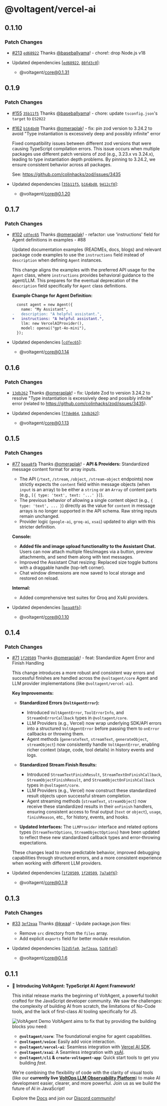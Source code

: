# @voltagent/vercel-ai

## 0.1.10

### Patch Changes

- [#213](https://github.com/VoltAgent/voltagent/pull/213) [`ed68922`](https://github.com/VoltAgent/voltagent/commit/ed68922e4c71560c2f68117064b84e874a72009f) Thanks [@baseballyama](https://github.com/baseballyama)! - chore!: drop Node.js v18

- Updated dependencies [[`ed68922`](https://github.com/VoltAgent/voltagent/commit/ed68922e4c71560c2f68117064b84e874a72009f), [`80fd3c0`](https://github.com/VoltAgent/voltagent/commit/80fd3c069de4c23116540a55082b891c4b376ce6)]:
  - @voltagent/core@0.1.31

## 0.1.9

### Patch Changes

- [#155](https://github.com/VoltAgent/voltagent/pull/155) [`35b11f5`](https://github.com/VoltAgent/voltagent/commit/35b11f5258073dd39f3032db6d9b29146f4b940c) Thanks [@baseballyama](https://github.com/baseballyama)! - chore: update `tsconfig.json`'s `target` to `ES2022`

- [#162](https://github.com/VoltAgent/voltagent/pull/162) [`b164bd0`](https://github.com/VoltAgent/voltagent/commit/b164bd014670452cb162b388f03565db992767af) Thanks [@omeraplak](https://github.com/omeraplak)! - fix: pin zod version to 3.24.2 to avoid "Type instantiation is excessively deep and possibly infinite" error

  Fixed compatibility issues between different zod versions that were causing TypeScript compilation errors. This issue occurs when multiple packages use different patch versions of zod (e.g., 3.23.x vs 3.24.x), leading to type instantiation depth problems. By pinning to 3.24.2, we ensure consistent behavior across all packages.

  See: https://github.com/colinhacks/zod/issues/3435

- Updated dependencies [[`35b11f5`](https://github.com/VoltAgent/voltagent/commit/35b11f5258073dd39f3032db6d9b29146f4b940c), [`b164bd0`](https://github.com/VoltAgent/voltagent/commit/b164bd014670452cb162b388f03565db992767af), [`9412cf0`](https://github.com/VoltAgent/voltagent/commit/9412cf0633f20d6b77c87625fc05e9e216936758)]:
  - @voltagent/core@0.1.20

## 0.1.7

### Patch Changes

- [#102](https://github.com/VoltAgent/voltagent/pull/102) [`cdfec65`](https://github.com/VoltAgent/voltagent/commit/cdfec657f731fdc1b6d0c307376e3299813f55d3) Thanks [@omeraplak](https://github.com/omeraplak)! - refactor: use 'instructions' field for Agent definitions in examples - #88

  Updated documentation examples (READMEs, docs, blogs) and relevant package code examples to use the `instructions` field instead of `description` when defining `Agent` instances.

  This change aligns the examples with the preferred API usage for the `Agent` class, where `instructions` provides behavioral guidance to the agent/LLM. This prepares for the eventual deprecation of the `description` field specifically for `Agent` class definitions.

  **Example Change for Agent Definition:**

  ```diff
    const agent = new Agent({
      name: "My Assistant",
  -   description: "A helpful assistant.",
  +   instructions: "A helpful assistant.",
      llm: new VercelAIProvider(),
      model: openai("gpt-4o-mini"),
    });
  ```

- Updated dependencies [[`cdfec65`](https://github.com/VoltAgent/voltagent/commit/cdfec657f731fdc1b6d0c307376e3299813f55d3)]:
  - @voltagent/core@0.1.14

## 0.1.6

### Patch Changes

- [`13db262`](https://github.com/VoltAgent/voltagent/commit/13db2621ae6b730667f9991d3c2129c85265e925) Thanks [@omeraplak](https://github.com/omeraplak)! - fix: Update Zod to version 3.24.2 to resolve "Type instantiation is excessively deep and possibly infinite" error (related to https://github.com/colinhacks/zod/issues/3435).

- Updated dependencies [[`f7de864`](https://github.com/VoltAgent/voltagent/commit/f7de864503d598cf7131cc01afa3779639190107), [`13db262`](https://github.com/VoltAgent/voltagent/commit/13db2621ae6b730667f9991d3c2129c85265e925)]:
  - @voltagent/core@0.1.13

## 0.1.5

### Patch Changes

- [#77](https://github.com/VoltAgent/voltagent/pull/77) [`beaa8fb`](https://github.com/VoltAgent/voltagent/commit/beaa8fb1f1bc6351f1bede0b65a6a189cc1b6ea2) Thanks [@omeraplak](https://github.com/omeraplak)! - **API & Providers:** Standardized message content format for array inputs.

  - The API (`/text`, `/stream`, `/object`, `/stream-object` endpoints) now strictly expects the `content` field within message objects (when `input` is an array) to be either a `string` or an `Array` of content parts (e.g., `[{ type: 'text', text: '...' }]`).
  - The previous behavior of allowing a single content object (e.g., `{ type: 'text', ... }`) directly as the value for `content` in message arrays is no longer supported in the API schema. Raw string inputs remain unchanged.
  - Provider logic (`google-ai`, `groq-ai`, `xsai`) updated to align with this stricter definition.

  **Console:**

  - **Added file and image upload functionality to the Assistant Chat.** Users can now attach multiple files/images via a button, preview attachments, and send them along with text messages.
  - Improved the Assistant Chat resizing: Replaced size toggle buttons with a draggable handle (top-left corner).
  - Chat window dimensions are now saved to local storage and restored on reload.

  **Internal:**

  - Added comprehensive test suites for Groq and XsAI providers.

- Updated dependencies [[`beaa8fb`](https://github.com/VoltAgent/voltagent/commit/beaa8fb1f1bc6351f1bede0b65a6a189cc1b6ea2)]:
  - @voltagent/core@0.1.10

## 0.1.4

### Patch Changes

- [#71](https://github.com/VoltAgent/voltagent/pull/71) [`1f20509`](https://github.com/VoltAgent/voltagent/commit/1f20509528fc2cb2ba00f86d649848afae34af04) Thanks [@omeraplak](https://github.com/omeraplak)! - feat: Standardize Agent Error and Finish Handling

  This change introduces a more robust and consistent way errors and successful finishes are handled across the `@voltagent/core` Agent and LLM provider implementations (like `@voltagent/vercel-ai`).

  **Key Improvements:**

  - **Standardized Errors (`VoltAgentError`):**

    - Introduced `VoltAgentError`, `ToolErrorInfo`, and `StreamOnErrorCallback` types in `@voltagent/core`.
    - LLM Providers (e.g., Vercel) now wrap underlying SDK/API errors into a structured `VoltAgentError` before passing them to `onError` callbacks or throwing them.
    - Agent methods (`generateText`, `streamText`, `generateObject`, `streamObject`) now consistently handle `VoltAgentError`, enabling richer context (stage, code, tool details) in history events and logs.

  - **Standardized Stream Finish Results:**

    - Introduced `StreamTextFinishResult`, `StreamTextOnFinishCallback`, `StreamObjectFinishResult`, and `StreamObjectOnFinishCallback` types in `@voltagent/core`.
    - LLM Providers (e.g., Vercel) now construct these standardized result objects upon successful stream completion.
    - Agent streaming methods (`streamText`, `streamObject`) now receive these standardized results in their `onFinish` handlers, ensuring consistent access to final output (`text` or `object`), `usage`, `finishReason`, etc., for history, events, and hooks.

  - **Updated Interfaces:** The `LLMProvider` interface and related options types (`StreamTextOptions`, `StreamObjectOptions`) have been updated to reflect these new standardized callback types and error-throwing expectations.

  These changes lead to more predictable behavior, improved debugging capabilities through structured errors, and a more consistent experience when working with different LLM providers.

- Updated dependencies [[`1f20509`](https://github.com/VoltAgent/voltagent/commit/1f20509528fc2cb2ba00f86d649848afae34af04), [`1f20509`](https://github.com/VoltAgent/voltagent/commit/1f20509528fc2cb2ba00f86d649848afae34af04), [`7a7a0f6`](https://github.com/VoltAgent/voltagent/commit/7a7a0f672adbe42635c3edc5f0a7f282575d0932)]:
  - @voltagent/core@0.1.9

## 0.1.3

### Patch Changes

- [#33](https://github.com/VoltAgent/voltagent/pull/33) [`3ef2eaa`](https://github.com/VoltAgent/voltagent/commit/3ef2eaa9661e8ecfebf17af56b09af41285d0ca9) Thanks [@kwaa](https://github.com/kwaa)! - Update package.json files:

  - Remove `src` directory from the `files` array.
  - Add explicit `exports` field for better module resolution.

- Updated dependencies [[`52d5fa9`](https://github.com/VoltAgent/voltagent/commit/52d5fa94045481dc43dc260a40b701606190585c), [`3ef2eaa`](https://github.com/VoltAgent/voltagent/commit/3ef2eaa9661e8ecfebf17af56b09af41285d0ca9), [`52d5fa9`](https://github.com/VoltAgent/voltagent/commit/52d5fa94045481dc43dc260a40b701606190585c)]:
  - @voltagent/core@0.1.6

## 0.1.1

- 🚀 **Introducing VoltAgent: TypeScript AI Agent Framework!**

  This initial release marks the beginning of VoltAgent, a powerful toolkit crafted for the JavaScript developer community. We saw the challenges: the complexity of building AI from scratch, the limitations of No-Code tools, and the lack of first-class AI tooling specifically for JS.

  ![VoltAgent Demo](https://cdn.voltagent.dev/readme/demo.gif)
  VoltAgent aims to fix that by providing the building blocks you need:

  - **`@voltagent/core`**: The foundational engine for agent capabilities.
  - **`@voltagent/voice`**: Easily add voice interaction.
  - **`@voltagent/vercel-ai`**: Seamless integration with [Vercel AI SDK](https://sdk.vercel.ai/docs/introduction).
  - **`@voltagent/xsai`**: A Seamless integration with [xsAI](https://xsai.js.org/).
  - **`@voltagent/cli` & `create-voltagent-app`**: Quick start tools to get you building _fast_.

  We're combining the flexibility of code with the clarity of visual tools (like our **currently live [VoltOps LLM Observability Platform](https://console.voltagent.dev/)**) to make AI development easier, clearer, and more powerful. Join us as we build the future of AI in JavaScript!

  Explore the [Docs](https://voltagent.dev/docs/) and join our [Discord community](https://s.voltagent.dev/discord)!
